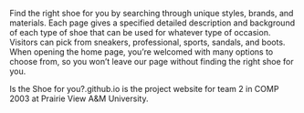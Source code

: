 Find the right shoe for you by searching through unique styles, brands, and materials. Each page gives a specified detailed description and background of each type of shoe that can be used for whatever type of occasion. Visitors can pick from sneakers, professional, sports, sandals, and boots. When opening the home page, you’re welcomed with many options to choose from, so you won’t leave our page without finding the right shoe for you.

Is the Shoe for you?.github.io is the project website for team 2 in COMP 2003 at Prairie View A&M University. 
